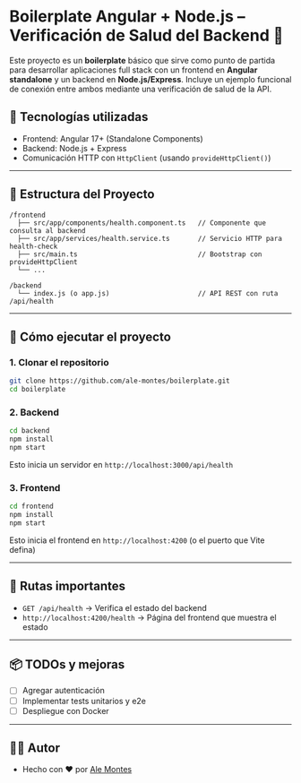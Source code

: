 # Boilerplate Angular + Node.js – Verificación de Salud del Backend 🚗

Este proyecto es un **boilerplate** básico que sirve como punto de partida para desarrollar aplicaciones full stack con un frontend en **Angular standalone** y un backend en **Node.js/Express**. Incluye un ejemplo funcional de conexión entre ambos mediante una verificación de salud de la API.

## 🧱 Tecnologías utilizadas

- Frontend: Angular 17+ (Standalone Components)
- Backend: Node.js + Express
- Comunicación HTTP con `HttpClient` (usando `provideHttpClient()`)

---

## 📁 Estructura del Proyecto

```
/frontend
  ├── src/app/components/health.component.ts   // Componente que consulta al backend
  ├── src/app/services/health.service.ts       // Servicio HTTP para health-check
  ├── src/main.ts                              // Bootstrap con provideHttpClient
  └── ...

/backend
  └── index.js (o app.js)                      // API REST con ruta /api/health
```

---

## 🚀 Cómo ejecutar el proyecto

### 1. Clonar el repositorio

```bash
git clone https://github.com/ale-montes/boilerplate.git
cd boilerplate
```

### 2. Backend

```bash
cd backend
npm install
npm start
```

Esto inicia un servidor en `http://localhost:3000/api/health`

### 3. Frontend

```bash
cd frontend
npm install
npm start
```

Esto inicia el frontend en `http://localhost:4200` (o el puerto que Vite defina)

---

## 🔗 Rutas importantes

- `GET /api/health` → Verifica el estado del backend
- `http://localhost:4200/health` → Página del frontend que muestra el estado

---

## 📦 TODOs y mejoras

- [ ] Agregar autenticación
- [ ] Implementar tests unitarios y e2e
- [ ] Despliegue con Docker

---

## 🧑‍💻 Autor

- Hecho con ❤️ por [Ale Montes](https://github.com/ale-montes)
